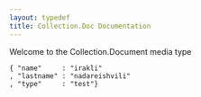 ```yaml
---
layout: typedef
title: Collection.Doc Documentation
---
```


Welcome to the Collection.Document media type

```
{ "name"     : "irakli"
, "lastname" : "nadareishvili"
, "type"	 : "test"}
```
